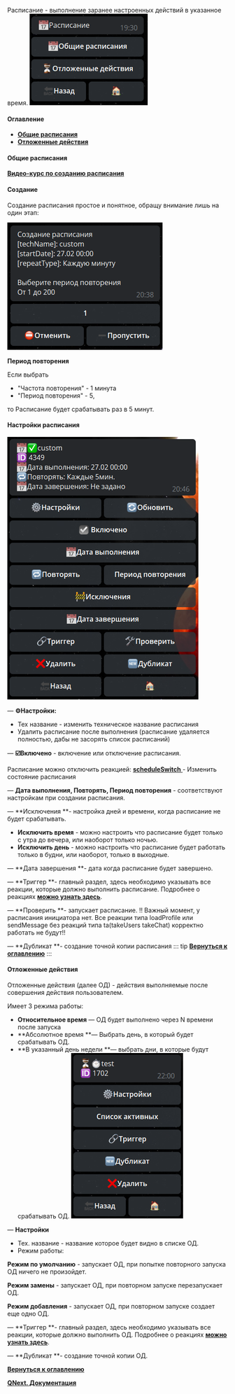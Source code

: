 
Расписание - выполнение заранее настроенных действий в указанное время.
![](./1.png)
#### Оглавление
* [**Общие расписания**](#общие-расписания)
* [**Отложенные действия**](#отложенные-действия)


#### Общие расписания

[**Видео-курс по созданию расписания**](https://t.me/QNextCases/122)
#### Создание 

Создание расписания простое и понятное, обращу внимание лишь на один этап:


![](./2.png)

**Период повторения**

Если выбрать 
* "Частота повторения" - 1 минута
* "Период повторения" - 5, 

то Расписание будет срабатывать раз в 5 минут.


#### Настройки расписания
![](./3.png)

— **⚙️Настройки:**
* Тех название - изменить техническое название расписания
* Удалить расписание после выполнения (расписание удаляется полностью, дабы не засорять список расписаний)

— **☑️Включено** - включение или отключение расписания.

Расписание можно отключить реакцией:
[**scheduleSwitch**  ](/ph/QNext-admin-reaction-scheduleOn-05-09)- Изменить состояние расписания

— **Дата выполнения, Повторять, Период повторения** - соответствуют настройкам при создании расписания.

— **Исключения **- настройка дней и времени, когда расписание не будет срабатывать.
* **Исключить время** - можно настроить что расписание будет только с утра до вечера, или наоборот только ночью.
* **Исключить день** - можно настроить что расписание будет работать только в будни, или наоборот, только в выходные.

— **Дата завершения **- дата когда расписание будет завершено.

— **Триггер **- главный раздел, здесь необходимо указывать все реакции, которые должно выполнить расписание. Подробнее о реакциях [**можно узнать здесь**](/ph/QNext-admin-reaction-about-05-01).

— **Проверить **- запускает расписание. 
!! Важный момент, у расписания инициатора нет. Все реакции типа loadProfile или sendMessage без реакций типа ta(takeUsers takeChat) корректно работать не будут!!

— **Дубликат **- создание точной копии расписания
::: tip
[**Вернуться к оглавлению**](#оглавление)
:::
#### Отложенные действия

Отложенные действия (далее ОД) - действия выполняемые после совершения действия пользователем.

Имеет 3 режима работы:
* **Относительное время** — ОД будет выполнено через N времени после запуска
* **Абсолютное время **— Выбрать день, в который будет срабатывать ОД.
* **В указанный день недели **— выбрать дни, в которые будут срабатывать ОД.
![](./4.png)

— **Настройки**
* Тех. название - название которое будет видно в списке ОД.
* Режим работы:

**Режим по умолчанию** - запускает ОД, при попытке повторного запуска ОД ничего не произойдет.

**Режим замены** - запускает ОД, при повторном запуске перезапускает ОД.

**Режим добавления** - запускает ОД, при повторном запуске создает еще одно ОД.

— **Триггер **- главный раздел, здесь необходимо указывать все реакции, которые должно выполнить ОД. Подробнее о реакциях [**можно узнать здесь**](/ph/QNext-admin-reaction-about-05-01).

— **Дубликат **- создание точной копии ОД.

[**Вернуться к оглавлению**](#оглавление)



[**QNext. Документация**](/ph/QNext-admin-documentation-05-08)